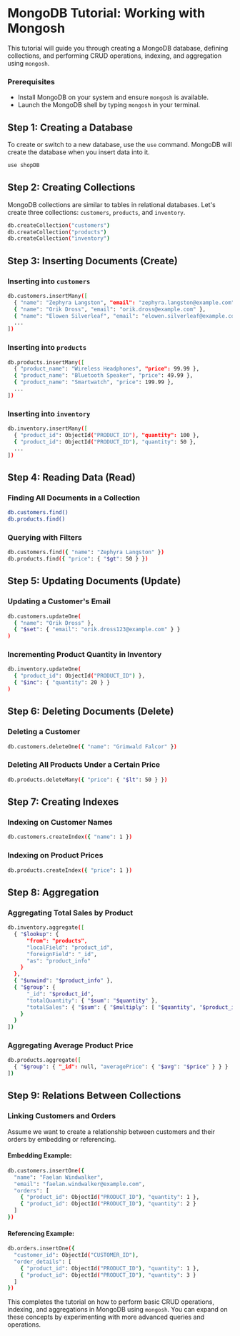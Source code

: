 
# MongoDB Tutorial: Working with Mongosh

This tutorial will guide you through creating a MongoDB database, defining collections, and performing CRUD operations, indexing, and aggregation using `mongosh`.

### Prerequisites
- Install MongoDB on your system and ensure `mongosh` is available.
- Launch the MongoDB shell by typing `mongosh` in your terminal.

## Step 1: Creating a Database

To create or switch to a new database, use the `use` command. MongoDB will create the database when you insert data into it.

```sh
use shopDB
```

## Step 2: Creating Collections

MongoDB collections are similar to tables in relational databases. Let's create three collections: `customers`, `products`, and `inventory`.

```sh
db.createCollection("customers")
db.createCollection("products")
db.createCollection("inventory")
```

## Step 3: Inserting Documents (Create)

### Inserting into `customers`
```sh
db.customers.insertMany([
  { "name": "Zephyra Langston", "email": "zephyra.langston@example.com" },
  { "name": "Orik Dross", "email": "orik.dross@example.com" },
  { "name": "Elowen Silverleaf", "email": "elowen.silverleaf@example.com" },
  ...
])
```

### Inserting into `products`
```sh
db.products.insertMany([
  { "product_name": "Wireless Headphones", "price": 99.99 },
  { "product_name": "Bluetooth Speaker", "price": 49.99 },
  { "product_name": "Smartwatch", "price": 199.99 },
  ...
])
```

### Inserting into `inventory`
```sh
db.inventory.insertMany([
  { "product_id": ObjectId("PRODUCT_ID"), "quantity": 100 },
  { "product_id": ObjectId("PRODUCT_ID"), "quantity": 50 },
  ...
])
```

## Step 4: Reading Data (Read)

### Finding All Documents in a Collection
```sh
db.customers.find()
db.products.find()
```

### Querying with Filters
```sh
db.customers.find({ "name": "Zephyra Langston" })
db.products.find({ "price": { "$gt": 50 } })
```

## Step 5: Updating Documents (Update)

### Updating a Customer's Email
```sh
db.customers.updateOne(
  { "name": "Orik Dross" },
  { "$set": { "email": "orik.dross123@example.com" } }
)
```

### Incrementing Product Quantity in Inventory
```sh
db.inventory.updateOne(
  { "product_id": ObjectId("PRODUCT_ID") },
  { "$inc": { "quantity": 20 } }
)
```

## Step 6: Deleting Documents (Delete)

### Deleting a Customer
```sh
db.customers.deleteOne({ "name": "Grimwald Falcor" })
```

### Deleting All Products Under a Certain Price
```sh
db.products.deleteMany({ "price": { "$lt": 50 } })
```

## Step 7: Creating Indexes

### Indexing on Customer Names
```sh
db.customers.createIndex({ "name": 1 })
```

### Indexing on Product Prices
```sh
db.products.createIndex({ "price": 1 })
```

## Step 8: Aggregation

### Aggregating Total Sales by Product
```sh
db.inventory.aggregate([
  { "$lookup": {
      "from": "products",
      "localField": "product_id",
      "foreignField": "_id",
      "as": "product_info"
    }
  },
  { "$unwind": "$product_info" },
  { "$group": {
      "_id": "$product_id",
      "totalQuantity": { "$sum": "$quantity" },
      "totalSales": { "$sum": { "$multiply": [ "$quantity", "$product_info.price" ] } }
    }
  }
])
```

### Aggregating Average Product Price
```sh
db.products.aggregate([
  { "$group": { "_id": null, "averagePrice": { "$avg": "$price" } } }
])
```

## Step 9: Relations Between Collections

### Linking Customers and Orders

Assume we want to create a relationship between customers and their orders by embedding or referencing.

#### Embedding Example:
```sh
db.customers.insertOne({
  "name": "Faelan Windwalker",
  "email": "faelan.windwalker@example.com",
  "orders": [
    { "product_id": ObjectId("PRODUCT_ID"), "quantity": 1 },
    { "product_id": ObjectId("PRODUCT_ID"), "quantity": 2 }
  ]
})
```

#### Referencing Example:
```sh
db.orders.insertOne({
  "customer_id": ObjectId("CUSTOMER_ID"),
  "order_details": [
    { "product_id": ObjectId("PRODUCT_ID"), "quantity": 1 },
    { "product_id": ObjectId("PRODUCT_ID"), "quantity": 3 }
  ]
})
```

This completes the tutorial on how to perform basic CRUD operations, indexing, and aggregations in MongoDB using `mongosh`. You can expand on these concepts by experimenting with more advanced queries and operations.
